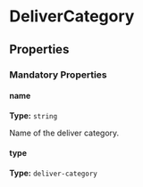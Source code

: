 # DeliverCategory



## Properties

### Mandatory Properties

#### name

**Type:** `string`

Name of the deliver category.

#### type

**Type:** `deliver-category`



